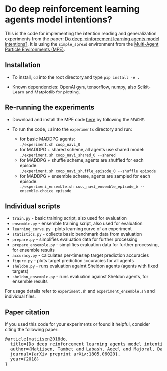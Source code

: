 # Do deep reinforcement learning agents model intentions?

This is the code for implementing the intention reading and generalization experiments from the paper:
[Do deep reinforcement learning agents model intentions?](https://arxiv.org/abs/1805.06020).
It is using the `simple_spread` environment from the
[Multi-Agent Particle Environments (MPE)](https://github.com/openai/multiagent-particle-envs).

## Installation

- To install, `cd` into the root directory and type `pip install -e .`

- Known dependencies: OpenAI gym, tensorflow, numpy, also Scikit-Learn and Matplotlib for plotting.

## Re-running the experiments

- Download and install the MPE code [here](https://github.com/openai/multiagent-particle-envs)
by following the `README`.

- To run the code, `cd` into the `experiments` directory and run:

  - for basic MADDPG agents:  
  ``./experiment.sh coop_navi_0`` 
  - for MADDPG + shared scheme, all agents use shared model:  
  ``./experiment.sh coop_navi_shared_0 --shared``
  - for MADDPG + shuffle scheme, agents are shuffled for each episode:  
  ``./experiment.sh coop_navi_shuffle_episode_0 --shuffle episode``
  - for MADDPG + ensemble scheme, agents are sampled for each episode:  
  ``./experiment_ensemble.sh coop_navi_ensemble_episode_0 --ensemble-choice episode``

## Individual scripts

- `train.py` - basic training script, also used for evaluation
- `ensemble.py` - ensemble training script, also used for evaluation
- `learning_curve.py` - plots learning curve of an experiment
- `statistics.py` - collects basic benchmark data from evaluation
- `prepare.py` - simplifies evaluation data for further processing
- `prepare_ensemble.py` - simplifies evaluation data for further processing, for ensemble results
- `accuracy.py` - calculates per-timestep target prediction accuracies
- `figure.py` - plots target prediction accuracies for all agents
- `sheldon.py` - runs evaluation against Sheldon agents (agents with fixed targets)
- `sheldon_ensemble.py` - runs evaluation against Sheldon agents, for ensemble results

For usage details refer to `experiment.sh` and `experiment_ensemble.sh` and individual files.

## Paper citation

If you used this code for your experiments or found it helpful, consider citing the following paper:

<pre>
@article{matiisen2018do,
  title={Do deep reinforcement learning agents model intentions?},
  author={Matiisen, Tambet and Labash, Aqeel and Majoral, Daniel and Aru, Jaan and Vicente, Raul},
  journal={arXiv preprint arXiv:1805.06020},
  year={2018}
}
</pre>
